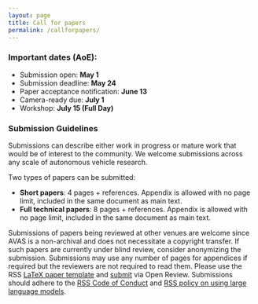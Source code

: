 ```yaml
---
layout: page
title: Call for papers
permalink: /callforpapers/
---
```


### Important dates (AoE):
- Submission open: **May 1**
- Submission deadline: **May 24**
- Paper acceptance notification: **June 13**
- Camera-ready due: **July 1**
- Workshop: **July 15 (Full Day)**

### Submission Guidelines

Submissions can describe either work in progress or mature work that would be of interest to the community. We welcome submissions across any scale of autonomous vehicle research. 

Two types of papers can be submitted:
- **Short papers**: 4 pages + references. Appendix is allowed with no page limit, included in the same document as main text.
- **Full technical papers**: 8 pages + references. Appendix is allowed with no page limit, included in the same document as main text.

Submissions of papers being reviewed at other venues are welcome since AVAS is a non-archival and does not necessitate a copyright transfer. If such papers are currently under blind review, consider anonymizing the submission. Submissions may use any number of pages for appendices if required but the reviewers are not required to read them. Please use the RSS [LaTeX paper template](https://roboticsconference.org/docs/paper-template-latex.tar.gz) and [submit]([https://openreview.net/](https://openreview.net/group?id=roboticsfoundation.org/RSS/2024/Workshop/AVAS)) via Open Review. Submissions should adhere to the [RSS Code of Conduct](https://roboticsconference.org/information/authorinfo/) and [RSS policy on using large language models](https://roboticsconference.org/information/authorinfo/). 
